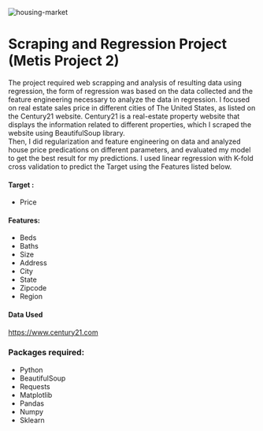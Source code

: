 ![housing-market](https://user-images.githubusercontent.com/42986304/163648924-4c9a4c01-e824-4405-a2c6-bc087a91437c.jpeg)

# Scraping and Regression Project (Metis Project 2)

The project required web scrapping and analysis of resulting data using regression, the form of regression was based on the data collected and the feature engineering necessary to analyze the data in regression.
I focused on real estate sales price in different cities of The United States, as listed on the Century21 website. Century21 is a real-estate property website that displays the information related to different properties, which I scraped the website using BeautifulSoup library.  
Then, I did regularization and feature engineering on data and analyzed house price predications on different parameters, and evaluated my model to get the best result for my predictions. I used linear regression with K-fold cross validation to predict the Target using the Features listed below.

#### Target :
- Price
#### Features:
-   Beds
- 	Baths	
- 	Size	
- 	Address	
- 	City	
- 	State	
- 	Zipcode
- 	Region


#### Data Used
https://www.century21.com 


### Packages required:
- Python 
- BeautifulSoup
- Requests
- Matplotlib
- Pandas
- Numpy
- Sklearn



